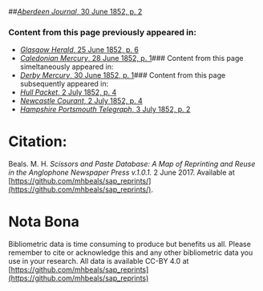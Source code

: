 ##[*Aberdeen Journal*, 30 June 1852, p. 2](https://mhbeals.github.io/sap_html/Aberdeen-Journal/Aberdeen-Journal-30-June-1852-p-2)

### Content from this page previously appeared in:
+ [*Glasgow Herald*, 25 June 1852, p. 6](https://mhbeals.github.io/sap_html/Glasgow-Herald/Glasgow-Herald-25-June-1852-p-6)
+ [*Caledonian Mercury*, 28 June 1852, p. 1](https://mhbeals.github.io/sap_html/Caledonian-Mercury/Caledonian-Mercury-28-June-1852-p-1)### Content from this page simeltaneously appeared in:
+ [*Derby Mercury*, 30 June 1852, p. 1](https://mhbeals.github.io/sap_html/Derby-Mercury/Derby-Mercury-30-June-1852-p-1)### Content from this page subsequently appeared in:
+ [*Hull Packet*, 2 July 1852, p. 4](https://mhbeals.github.io/sap_html/Hull-Packet/Hull-Packet-2-July-1852-p-4)
+ [*Newcastle Courant*, 2 July 1852, p. 4](https://mhbeals.github.io/sap_html/Newcastle-Courant/Newcastle-Courant-2-July-1852-p-4)
+ [*Hampshire Portsmouth Telegraph*, 3 July 1852, p. 2](https://mhbeals.github.io/sap_html/Hampshire-Portsmouth-Telegraph/Hampshire-Portsmouth-Telegraph-3-July-1852-p-2)
                    
# Citation: 

Beals. M. H. *Scissors and Paste Database: A Map of Reprinting and Reuse in the Anglophone Newspaper Press v.1.0.1.* 2 June 2017. Available at [https://github.com/mhbeals/sap_reprints/](https://github.com/mhbeals/sap_reprints/). 
                    
# Nota Bona

Bibliometric data is time consuming to produce but benefits us all. Please remember to cite or acknowledge this and any other bibliometric data you use in your research. All data is available CC-BY 4.0 at [https://github.com/mhbeals/sap_reprints](https://github.com/mhbeals/sap_reprints)